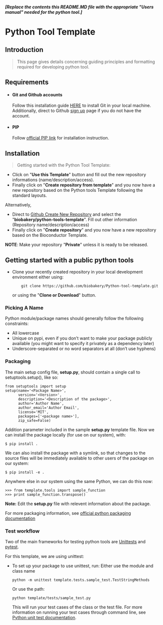 ##### [Replace the contents this README.MD file with the appropriate "Users manual" needed for the python tool.]  
 
# Python Tool Template

## Introduction

> This page gives details concerning guiding principles and formatting required for developing python tool. 

## Requirements
- #### Git and Github accounts
    Follow this installation guide [HERE](https://git-scm.com/book/en/v2/Getting-Started-Installing-Git) to install Git in your local machine. Additionally, direct to Github [sign up](https://github.com/join?source=header-home) page if you do not have the account. 
- #### PIP
    Follow [official PIP link](https://pip.pypa.io/en/stable/installing/) for installation instruction. 

     
## Installation

> Getting started with the Python Tool Template:  
- Click on "**Use this Template**" button and fill out the new repository informations (name/description/access). 
- Finally click on "**Create repository from template**" and you now have a new repository based on the Python tools Template following the standard layouts. 

Alternatively, 
- Direct to [Github Create New Repository](https://github.com/organizations/biobakery/repositories/new) and select the "**biobakery/python-tools-template**". Fill out other information (Repository name/description/access)
- Finally click on "**Create repository**" and you now have a new repository based on the Bioconductor Template. 

**NOTE**: Make your repository "**Private**" unless it is ready to be released.

## Getting started with a public python tools

- Clone your recently created repository in your local development environment either using:
    ``` 
        git clone https://github.com/biobakery/Python-tool-template.git
    ```
    or using the "**Clone or Download**" button. 

### Picking A Name
Python module/package names should generally follow the following constraints:
- All lowercase
- Unique on pypi, even if you don’t want to make your package publicly available (you might want to specify it privately as a dependency later)
- Underscore-separated or no word separators at all (don’t use hyphens)

### Packaging
The main setup config file, **setup.py**, should contain a single call to setuptools.setup(), like so:
```
from setuptools import setup
setup(name='<Package Name>',
      version='<Version>',
      description='<Description of the package>',
      author='Author Name',
      author_email='Author Email',
      license='MIT',
      packages=['<package name>'],
      zip_safe=False)
```
Addition parameter included in the sample **setup.py** template file. 
Now we can install the package locally (for use on our system), with:
~~~
$ pip install .
~~~
We can also install the package with a symlink, so that changes to the source files will be immediately available to other users of the package on our system:
~~~
$ pip install -e .
~~~
Anywhere else in our system using the same Python, we can do this now:
~~~
>>> from template.tools import sample_function
>>> print sample_function.transpose()
~~~
**Note:** Edit the **setup.py** file with relevent information about the package. 

For more packaging information, see [official python packaging documentation](https://python-packaging.readthedocs.io/en/latest/)

### Test workflow 
 Two of the main frameworks for testing python tools are [Unittests](https://docs.python.org/3/library/unittest.html) and [pytest](https://docs.pytest.org/en/latest/). 
 
 For this template, we are using unittest: 
 - To set up your package to use unittest, run:
    Either use the module and class name
    ```
    python -m unittest template.tests.sample_test.TestStringMethods
    ```
    Or use the path: 
    ```
    python template/tests/sample_test.py 
    ```
    
    This will run your test cases of the class or the test file. For more information on running your test cases through command line, see [Python unit test documentation](https://docs.python.org/3/library/unittest.html).
